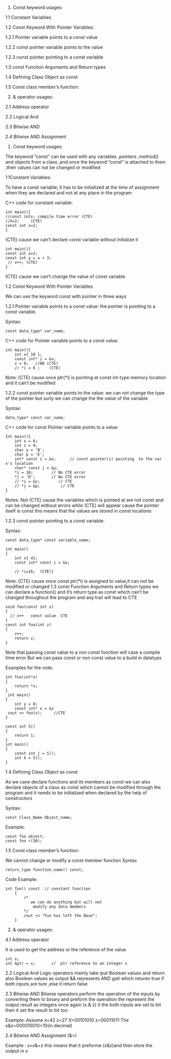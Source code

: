 1.	Const keyword usages:

1.1	Constant Variables

1.2	Const Keyword With Pointer Variables:

1.2.1	Pointer variable points to a const value

1.2.2	const pointer variable points to the value

1.2.3	const pointer pointing to a const variable

1.3	const Function Arguments and Return types

1.4	Defining Class Object as const

1.5	Const class member’s function:

2.	& operator usages:

2.1	Address operator

2.2	Logical And

2.3	Bitwise AND

2.4	Bitwise AND Assignment


1.	Const keyword usages:

The keyword “const” can be used with any variables ,pointers ,method() and objects from a class ,and once the keyword “const” is attached to them ,their values can not be changed or modified 

1.1Constant Variables: 

To have a const variable, it has to be initialized at the time of assignment when they are declared and not at any place in the program  

C++ code for constant variable:

```
int main(){
//const intx; compile time error (CTE)
//X=2;     (CTE)
const int x=2;
}
```
(CTE) cause we can’t declare const variable without initialize it

```
int main(){
const int x=2;
const int y = x + 3;
 // x++; (CTE)
}
```
(CTE) cause we can’t change the value of const variable


1.2	Const Keyword With Pointer Variables

We can use the keyword const with pointer in three ways 

1.2.1	Pointer variable points to a const value:
the pointer is pointing to a const variable.

Syntax: 
```
const data_type* var_name;
```
C++ code for Pointer variable points to a  const value: 

```
int main(){
    int x{ 10 }; 
    const int* i = &x;
    x = 9;   //NO (CTE)
    // *i = 6 ;    (CTE)
```
Note: (CTE) cause once ptr(*i) is pointing at const int-type memory location and it can’t be modified 

1.2.2	const pointer variable points to the value:
we can not change the type of the pointer but surly we can change the the value of the variable 

 Syntax:

```
data_type* const var_name;
```
C++ code for const Pointer variable points to a value: 

```
Int main(){
	int x = 6;
	int z = 9;
	char y = 'B';
	char p = 'E';
	int* const i = &x;      // const pointer(i) pointing  to the var x's location
	char* const j = &y;
	*i = 10;        // No CTE error
    *j = 'D';       // No CTE error
	// *i = &z;        // CTE
	// *j = &p;         // CTE
}
```
Notes: Not (CTE) cause the variables which is pointed at are not const and can be changed without errors while (CTE) will appear cause the pointer itself is const this means that the values are stored in const locations

1.2.3	const pointer pointing to a const variable:

Syntax:
```
const data_type* const variable_name; 
```
```
int main()
{
    int x{ 4};
    const int* const i = &x;
   
    // *i=16;  (CTE)}
```
Note: (CTE) cause once const ptr(*i) is assigned to value,it can not be modified or changed 
1.3	const Function Arguments and Return types
we can declare a function() and it’s return type as const which can’t be changed throughout the program and any trail will lead to CTE

```
void foo(const int x)
{
  // x++   const value  CTE
}
const int foo(int z)
{
    z++;
    return z;
}
```
Note that passing const value to a non const function will case a compile time error
But we can pass const or non const value to a build in datatyps 

Examples for the note:

```
int foo(int*x)
{
    return *x;
}
 int main()
{
    int y = 8;
    const int* x = &z   
 cout << foo(x);     //CTE
}
```
```
const int S()
{
    return 1;
}
int main()
{
    const int j = S();
    int k = S();
}
```

1.4	Defining Class Object as const

As we cane declare functions and its members as const we can also declare objects of a class as const which cannot be modified through the program and it needs to be initialized when declared by the help of constructors 

Syntax:
```
const Class_Name Object_name;
```
Example:
```
const foo object; 
const foo r(30);
```

1.5	Const class member’s function:

We cannot change or modify a const member function 
Syntax

```
return_type function_name() const;
```
Code Example:

```
int fun() const  // constant function
    { 
        /* 
           we can do anything but will not
            modify any data members
        */
        cout << "Fun has left the Base";
    }
```

2.	& operator usages:

4.1	Address operator

It is used to get the address or the reference of the value 

```
int x;
int &ptr = x;       //  ptr reference to an integer x
```
2.2	Logical And
Logic operators mainly take iput Boolean values and return also Boolean values as output
&& represents AND gait which returen true if both inputs are ture ,else it return false

2.3	Bitwise AND
Bitwise operators perform the operation of the inputs by converting them to binary and preform the operation the represent the output result as integers once again 
(x & z) it the both inputs are set to bit then it set the result to bit too 

Example: 
Assume x=42      z=27
              X=00101010     z=00011011
The x&z=000010010=10(in decimal)

2.4	Bitwise AND Assignment  (&=)

 Example : x=x&=z  this means that it preforme (x&z)and then store the output in x 
